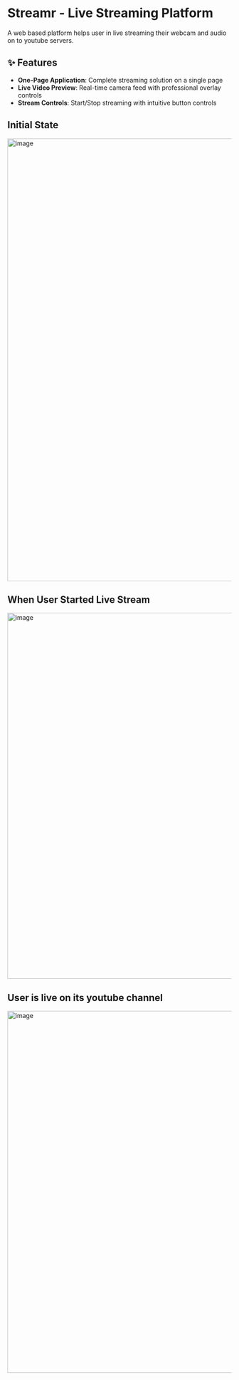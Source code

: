 # Streamr - Live Streaming Platform

A web based platform helps user in live streaming their webcam and audio on to youtube servers.

## ✨ Features

- **One-Page Application**: Complete streaming solution on a single page
- **Live Video Preview**: Real-time camera feed with professional overlay controls
- **Stream Controls**: Start/Stop streaming with intuitive button controls


## Initial State
<img width="1914" height="994" alt="image" src="https://github.com/user-attachments/assets/25cdadee-2974-4d16-8ecb-fa6eaeba216a" />

## When User Started Live Stream
<img width="1915" height="822" alt="image" src="https://github.com/user-attachments/assets/3cf19768-b967-443b-8dec-14066ea1b29d" />

## User is live on its youtube channel
<img width="1893" height="813" alt="image" src="https://github.com/user-attachments/assets/927b528d-7636-40c7-83d0-b0a05a006b6d" />


